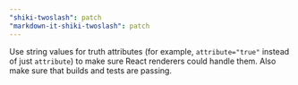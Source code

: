```yaml
---
"shiki-twoslash": patch
"markdown-it-shiki-twoslash": patch
---
```


Use string values for truth attributes (for example, `attribute="true"` instead of just `attribute`) to make sure React renderers could handle them. Also make sure that builds and tests are passing. 
